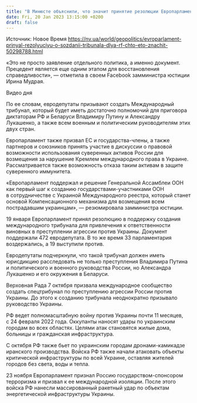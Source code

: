 ```yaml
---
title: "В Минюсте объяснили, что значит принятие резолюции Европарламента о создании трибунала для РФ"
date: Fri, 20 Jan 2023 13:15:00 +0200
draft: false
---
```

Источник: Новое Время https://nv.ua/world/geopolitics/evroparlament-prinyal-rezolyuciyu-o-sozdanii-tribunala-dlya-rf-chto-eto-znachit-50298788.html


«Это не просто заявление отдельного политика, а именно документ. Прецедент является еще одним этапом для восстановления справедливости», — отметила в своем Facebook замминистра юстиции Ирина Мудрая.

  Видео дня   

По ее словам, евродепутаты призывают создать Международный трибунал, который будет иметь достаточно полномочий для приговора диктаторам РФ и Беларуси Владимиру Путину и Александру Лукашенко, а также всем военным и политическим руководителям этих двух стран.

Европарламент также призвал ЕС и государства-члены, а также партнеров и союзников принять участие в дискуссии о правовой возможности использования суверенных активов России для возмещения за нарушение Кремлем международного права в Украине. Рассматривается также возможность отказа таким активам в защите суверенного иммунитета.

«Европарламент поддержал и решение Генеральной Ассамблеи ООН как первый шаг к созданию государствами-участниками ООН в сотрудничестве с Украиной Международного реестра, который станет основой Компенсационного механизма для возмещения всем пострадавшим украинцам», — резюмировала замминистра юстиции.

19 января Европарламент принял резолюцию в поддержку создания международного трибунала для привлечения к ответственности виновных в преступлении агрессии против Украины. Документ поддержали 472 евродепутата. В то же время 33 парламентария воздержались, а 19 выступили против.

Евродепутаты подчеркнули, что такой трибунал должен иметь юрисдикцию расследовать не только преступления Владимира Путина и политического и военного руководства России, но Александра Лукашенко и его окружения в Беларуси.

Верховная Рада 7 октября призвала международное сообщество создать спецтрибунал по преступлению агрессии России против Украины. До этого к созданию трибунала неоднократно призывало руководство Украины.

РФ ведет полномасштабную войну против Украины почти 11 месяцев, с 24 февраля 2022 года. Оккупанты наносят удары по украинским городам во всех областях. Целями атак становятся жилые дома, больницы и гражданская инфраструктура.

С октября РФ также бьет по украинским городам дронами-камикадзе иранского производства. Войска РФ также начали атаковать объекты критической инфраструктуры по всей Украине, оставляя жителей городов без света, воды и тепла.

23 ноября Европарламент признал Россию государством-спонсором терроризма и призвал к ее международной изоляции. После этого войска РФ нанесли массированный ракетный удар по объектам энергетической инфраструктуры Украины.
